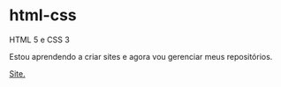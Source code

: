 # html-css
 HTML 5 e CSS 3

Estou aprendendo a criar sites e agora vou gerenciar meus repositórios.

<a href="https://allyson0001.github.io/html-css/"> Site.